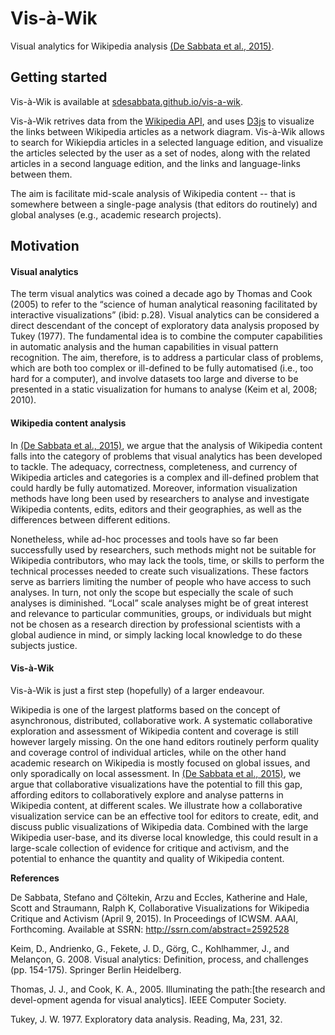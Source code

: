 # Vis-à-Wik

Visual analytics for Wikipedia analysis [(De Sabbata et al., 2015)](http://ssrn.com/abstract=2592528).

## Getting started

Vis-à-Wik is available at [sdesabbata.github.io/vis-a-wik](http://sdesabbata.github.io/vis-a-wik/uses).

Vis-à-Wik retrives data from the [Wikipedia API](http://www.mediawiki.org/wiki/API:Main_page), and uses [D3js](http://d3js.org/) to visualize the links between Wikipedia articles as a network diagram. Vis-à-Wik allows to search for Wikiepdia articles in a selected language edition, and visualize the articles selected by the user as a set of nodes, along with the related articles in a second language edition, and the links and language-links between them.

The aim is facilitate mid-scale analysis of Wikipedia content -- that is somewhere between a single-page analysis (that editors do routinely) and global analyses (e.g., academic research projects).

## Motivation

#### Visual analytics

The term visual analytics was coined a decade ago by Thomas and Cook (2005) to refer to the “science of human analytical reasoning facilitated by interactive visualizations” (ibid: p.28). Visual analytics can be considered a direct descendant of the concept of exploratory data analysis proposed by Tukey (1977). The fundamental idea is to combine the computer capabilities in automatic analysis and the human capabilities in visual pattern recognition. The aim, therefore, is to address a particular class of problems, which are both too complex or ill-defined to be fully automatised (i.e., too hard for a computer), and involve datasets too large and diverse to be presented in a static visualization for humans to analyse (Keim et al, 2008; 2010).

#### Wikipedia content analysis

In [(De Sabbata et al., 2015)](http://ssrn.com/abstract=2592528), we argue that the analysis of Wikipedia content falls into the category of problems that visual analytics has been developed to tackle. The adequacy, correctness, completeness, and currency of Wikipedia articles and categories is a complex and ill-defined problem that could hardly be fully automatized. Moreover, information visualization methods have long been used by researchers to analyse and investigate Wikipedia contents, edits, editors and their geographies, as well as the differences between different editions.

Nonetheless, while ad-hoc processes and tools have so far been successfully used by researchers, such methods might not be suitable for Wikipedia contributors, who may lack the tools, time, or skills to perform the technical processes needed to create such visualizations. These factors serve as barriers limiting the number of people who have access to such analyses. In turn, not only the scope but especially the scale of such analyses is diminished. “Local” scale analyses might be of great interest and relevance to particular communities, groups, or individuals but might not be chosen as a research direction by professional scientists with a global audience in mind, or simply lacking local knowledge to do these subjects justice.

#### Vis-à-Wik

Vis-à-Wik is just a first step (hopefully) of a larger endeavour.

Wikipedia is one of the largest platforms based on the concept of asynchronous, distributed, collaborative work. A systematic collaborative exploration and assessment of Wikipedia content and coverage is still however largely missing. On the one hand editors routinely perform quality and coverage control of individual articles, while on the other hand academic research on Wikipedia is mostly focused on global issues, and only sporadically on local assessment. In [(De Sabbata et al., 2015)](http://ssrn.com/abstract=2592528), we argue that collaborative visualizations have the potential to fill this gap, affording editors to collaboratively explore and analyse patterns in Wikipedia content, at different scales. We illustrate how a collaborative visualization service can be an effective tool for editors to create, edit, and discuss public visualizations of Wikipedia data. Combined with the large Wikipedia user-base, and its diverse local knowledge, this could result in a large-scale collection of evidence for critique and activism, and the potential to enhance the quantity and quality of Wikipedia content.

**References**

De Sabbata, Stefano and Çöltekin, Arzu and Eccles, Katherine and Hale, Scott and Straumann, Ralph K, Collaborative Visualizations for Wikipedia Critique and Activism (April 9, 2015). In Proceedings of ICWSM. AAAI, Forthcoming. Available at SSRN: http://ssrn.com/abstract=2592528

Keim, D., Andrienko, G., Fekete, J. D., Görg, C., Kohlhammer, J., and Melançon, G. 2008. Visual analytics: Definition, process, and challenges (pp. 154-175). Springer Berlin Heidelberg.

Thomas, J. J., and Cook, K. A., 2005. Illuminating the path:[the research and devel-opment agenda for visual analytics]. IEEE Computer Society.

Tukey, J. W. 1977. Exploratory data analysis. Reading, Ma, 231, 32.

